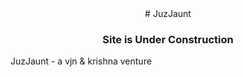 ---
---

<center>
# JuzJaunt

### Site is Under Construction
</center>

<footer>JuzJaunt - a vjn & krishna venture</footer>
